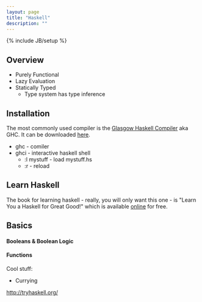 ```yaml
---
layout: page
title: "Haskell"
description: ""
---
```

{% include JB/setup %}

## Overview

* Purely Functional
* Lazy Evaluation
* Statically Typed
  * Type system has type inference

## Installation

The most commonly used compiler is the [Glasgow Haskell Compiler](https://en.wikipedia.org/wiki/Glasgow_Haskell_Compiler) aka GHC. It can be downloaded [here](https://www.haskell.org/ghc/).

* ghc - comiler
* ghci - interactive haskell shell
  * :l mystuff - load mystuff.hs
  * :r - reload

## Learn Haskell

The book for learning haskell - really, you will only want this one - is "Learn You a Haskell for Great Good!" which is available [online](http://learnyouahaskell.com/chapters) for free.



## Basics

#### Booleans & Boolean Logic


#### Functions


Cool stuff:

* Currying


<http://tryhaskell.org/>


